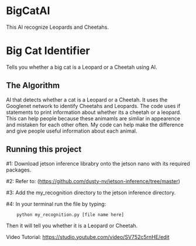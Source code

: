 # BigCatAI
This AI recognize Leopards and Cheetahs.
# Big Cat Identifier

 Tells you whether a big cat is a Leopard or a Cheetah using AI.



## The Algorithm

AI that detects whether a cat is a Leopard or a Cheetah. It uses the Googlenet network to identify Cheetahs and Leopards.
The code uses if statements to print information about whether its a cheetah or a leopard.  This can help people because these animamls are simliar in appearence and mistaken for each other often. My code can help make the difference and give people useful information about each animal.

## Running this project
#1: Download jetson inference librabry onto the jetson nano with its required packages.

#2: Refer to: (https://github.com/dusty-nv/jetson-inference/tree/master)

#3: Add the my_recognition directory to the jetson inference directory.

#4: In your terminal run the file by typing:
```
    python my_recognition.py [file name here]
```

Then it will tell you whether it is a Leopard or Cheetah.

Video Tutorial:
https://studio.youtube.com/video/SV752c5rnHE/edit
